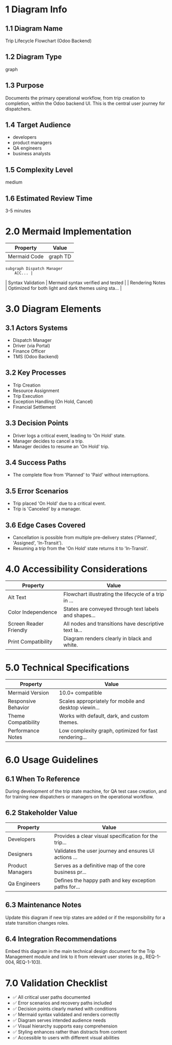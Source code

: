 # 1 Diagram Info

## 1.1 Diagram Name

Trip Lifecycle Flowchart (Odoo Backend)

## 1.2 Diagram Type

graph

## 1.3 Purpose

Documents the primary operational workflow, from trip creation to completion, within the Odoo backend UI. This is the central user journey for dispatchers.

## 1.4 Target Audience

- developers
- product managers
- QA engineers
- business analysts

## 1.5 Complexity Level

medium

## 1.6 Estimated Review Time

3-5 minutes

# 2.0 Mermaid Implementation

| Property | Value |
|----------|-------|
| Mermaid Code | graph TD
    subgraph Dispatch Manager
        A[C... |
| Syntax Validation | Mermaid syntax verified and tested |
| Rendering Notes | Optimized for both light and dark themes using sta... |

# 3.0 Diagram Elements

## 3.1 Actors Systems

- Dispatch Manager
- Driver (via Portal)
- Finance Officer
- TMS (Odoo Backend)

## 3.2 Key Processes

- Trip Creation
- Resource Assignment
- Trip Execution
- Exception Handling (On Hold, Cancel)
- Financial Settlement

## 3.3 Decision Points

- Driver logs a critical event, leading to 'On Hold' state.
- Manager decides to cancel a trip.
- Manager decides to resume an 'On Hold' trip.

## 3.4 Success Paths

- The complete flow from 'Planned' to 'Paid' without interruptions.

## 3.5 Error Scenarios

- Trip placed 'On Hold' due to a critical event.
- Trip is 'Canceled' by a manager.

## 3.6 Edge Cases Covered

- Cancellation is possible from multiple pre-delivery states ('Planned', 'Assigned', 'In-Transit').
- Resuming a trip from the 'On Hold' state returns it to 'In-Transit'.

# 4.0 Accessibility Considerations

| Property | Value |
|----------|-------|
| Alt Text | Flowchart illustrating the lifecycle of a trip in ... |
| Color Independence | States are conveyed through text labels and shapes... |
| Screen Reader Friendly | All nodes and transitions have descriptive text la... |
| Print Compatibility | Diagram renders clearly in black and white. |

# 5.0 Technical Specifications

| Property | Value |
|----------|-------|
| Mermaid Version | 10.0+ compatible |
| Responsive Behavior | Scales appropriately for mobile and desktop viewin... |
| Theme Compatibility | Works with default, dark, and custom themes. |
| Performance Notes | Low complexity graph, optimized for fast rendering... |

# 6.0 Usage Guidelines

## 6.1 When To Reference

During development of the trip state machine, for QA test case creation, and for training new dispatchers or managers on the operational workflow.

## 6.2 Stakeholder Value

| Property | Value |
|----------|-------|
| Developers | Provides a clear visual specification for the trip... |
| Designers | Validates the user journey and ensures UI actions ... |
| Product Managers | Serves as a definitive map of the core business pr... |
| Qa Engineers | Defines the happy path and key exception paths for... |

## 6.3 Maintenance Notes

Update this diagram if new trip states are added or if the responsibility for a state transition changes roles.

## 6.4 Integration Recommendations

Embed this diagram in the main technical design document for the Trip Management module and link to it from relevant user stories (e.g., REQ-1-004, REQ-1-103).

# 7.0 Validation Checklist

- ✅ All critical user paths documented
- ✅ Error scenarios and recovery paths included
- ✅ Decision points clearly marked with conditions
- ✅ Mermaid syntax validated and renders correctly
- ✅ Diagram serves intended audience needs
- ✅ Visual hierarchy supports easy comprehension
- ✅ Styling enhances rather than distracts from content
- ✅ Accessible to users with different visual abilities


